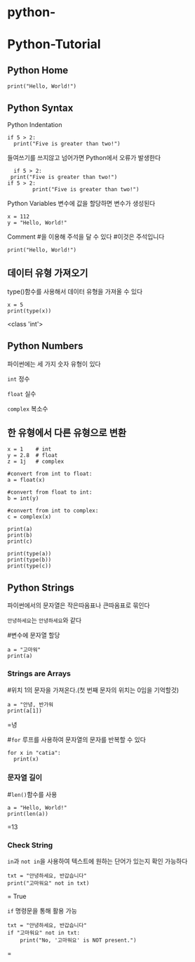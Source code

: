 # python-
# Python-Tutorial
## Python Home
```언어
print("Hello, World!")
```
## Python Syntax 
Python Indentation
```언어
if 5 > 2:
  print("Five is greater than two!")
```
들여쓰기를 쓰지않고 넘어가면 Python에서 오류가 발생한다
  
```언어
  if 5 > 2:
 print("Five is greater than two!") 
if 5 > 2:
        print("Five is greater than two!") 
```
Python Variables
변수에 값을 할당하면 변수가 생성된다
```언어
x = 112
y = "Hello, World!"
```
Comment
#을 이용해 주석을 달 수 있다
#이것은 주석입니다
```언어
print("Hello, World!")
```
## 데이터 유형 가져오기
type()함수를 사용해서 데이터 유형을 가져올 수 있다
```언어
x = 5
print(type(x))
```
<class 'int'>

  ## Python Numbers
  
파이썬에는 세 가지 숫자 유형이 있다

 `int` 정수
 
 `float` 실수 
 
 `complex` 복소수
 
 ## 한 유형에서 다른 유형으로 변환 

 ```언어
x = 1    # int
y = 2.8  # float
z = 1j   # complex

#convert from int to float:
a = float(x)

#convert from float to int:
b = int(y)

#convert from int to complex:
c = complex(x)

print(a)
print(b)
print(c)

print(type(a))
print(type(b))
print(type(c))
```
## Python Strings

파이썬에서의 문자열은 작은따옴표나 큰따옴표로 묶인다

` 안녕하세요 `는 `` 안녕하세요 ``와 같다

#변수에 문자열 할당
```언어
a = "고마워"
print(a)
```
### Strings are Arrays

#위치 1의 문자을 가져온다.(첫 번째 문자의 위치는 0임을 기억할것)
```언어
a = "안녕, 반가워
print(a[1])
```
=녕

#`for` 루프를 사용하여 문자열의 문자를 반복할 수 있다
```언어
for x in "catia":
  print(x)
```
### 문자열 길이

#`len()`함수를 사용
```언어
a = "Hello, World!"
print(len(a))
```
=13
### Check String

`in`과 `not in`을 사용하여 텍스트에 원하는 단어가 있는지 확인 가능하다
```언어
txt = "안녕하세요, 반갑습니다"
print("고마워요" not in txt)
```
= True

`if` 명령문을 통해 활용 가능
```언어
txt = "안녕하세요, 반갑습니다"
if "고마워요" not in txt:
    print("No, '고마워요' is NOT present.")
```
= 

